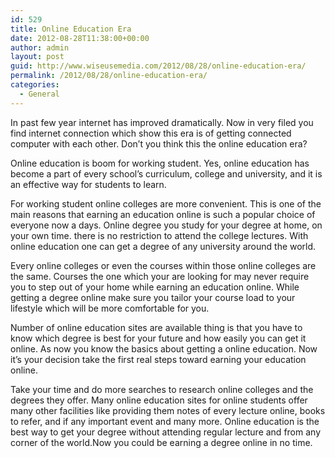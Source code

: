 ```yaml
---
id: 529
title: Online Education Era
date: 2012-08-28T11:38:00+00:00
author: admin
layout: post
guid: http://www.wiseusemedia.com/2012/08/28/online-education-era/
permalink: /2012/08/28/online-education-era/
categories:
  - General
---
```

In past few year internet has improved dramatically. Now in very filed you find internet connection which show this era is of getting connected computer with each other. Don’t you think this the online education era?

Online education is boom for working student. Yes, online education has become a part of every school’s curriculum, college and university, and it is an effective way for students to learn.

For working student online colleges are more convenient. This is one of the main reasons that earning an education online is such a popular choice of everyone now a days. Online degree you study for your degree at home, on your own time. there is no restriction to attend the college lectures. With online education one can get a degree of any university around the world.

Every online colleges or even the courses within those online colleges are the same. Courses the one which your are looking for may never require you to step out of your home while earning an education online. While getting a degree online make sure you tailor your course load to your lifestyle which will be more comfortable for you.

Number of online education sites are available thing is that you have to know which degree is best for your future and how easily you can get it online. As now you know the basics about getting a online education. Now it&#8217;s your decision take the first real steps toward earning your education online.

Take your time and do more searches to research online colleges and the degrees they offer. Many online education sites for online students offer many other facilities like providing them notes of every lecture online, books to refer, and if any important event and many more. Online education is the best way to get your degree without attending regular lecture and from any corner of the world.Now you could be earning a degree online in no time.